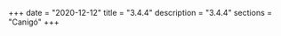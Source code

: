 +++
date        = "2020-12-12"
title       = "3.4.4"
description = "3.4.4"
sections    = "Canigó"
+++